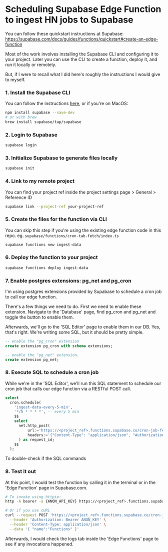 # Scheduling Supabase Edge Function to ingest HN jobs to Supabase


You can follow these quickstart instructions at Supabase: https://supabase.com/docs/guides/functions/quickstart#create-an-edge-function

Most of the work involves installing the Supabase CLI and configuring it to your project. Later you can use the CLI to create a function, deploy it, and run it locally or remotely.

But, if I were to recall what I did here's roughly the instructions I would give to myself.

### 1. Install the Supabase CLI

You can follow the instructions [here](https://supabase.com/docs/guides/cli), or if you're on MacOS:

```bash
npm install supabase --save-dev
# or with brew
brew install supabase/tap/supabase
```

### 2. Login to Supabase
```bash
supabase login
```

### 3. Initialize Supabase to generate files locally
```bash
supabase init
```

### 4. Link to my remote project

You can find your project ref inside the project settings page > General > Reference ID

```bash
supabase link --project-ref your-project-ref
```

### 5. Create the files for the function via CLI

You can skip this step if you're using the existing edge function code in this repo. eg. `supabase/functions/cron-tab-fetch/index.ts`

```bash
supabase functions new ingest-data 
```

### 6. Deploy the function to your project
```bash
supabase functions deploy ingest-data
```

### 7. Enable postgres extensions: pg_net and pg_cron

I'm using postgres extensions provided by Supabase to schedule a cron job to call our edge function.

There's a few things we need to do. First we need to enable these extension. Navigate to the 'Database' page, find pg_cron and pg_net and toggle the button to enable them.

Afterwards, we'll go to the 'SQL Editor' page to enable them in our DB. Yes, that's right. We're writing some SQL, but it should be pretty simple.

```sql
-- enable the "pg_cron" extension
create extension pg_cron with schema extensions;

-- enable the "pg_net" extension.
create extension pg_net;
```


### 8. Execute SQL to schedule a cron job

While we're in the 'SQL Editor', we'll run this SQL statement to schedule our cron job that calls our edge function via a RESTful POST call.

```sql
select
  cron.schedule(
    'ingest-data-every-5-min',
    '*/5 * * * *', -- every 5 min
    $$
    select
      net.http_post(
          url:='https://<project_ref>.functions.supabase.co/cron-job-fetcher',
          headers:='{"Content-Type": "application/json", "Authorization": "Bearer <ANON_API_TOKEN>"}'::jsonb
      ) as request_id;
    $$
  );

```

To double-check if the SQL commands 

### 8. Test it out

At this point, I would test the function by calling it in the terminal or in the 'Edge Function' page in Supabase.com.

```bash
# To invoke using httpie:
http -A bearer -a {ANON_API_KEY} https://<project_ref>.functions.supabase.co/cron-job-fetcher

# Or if you use cURL
curl --request POST 'https://<project_ref>.functions.supabase.co/cron-job-fetcher' \
  --header 'Authorization: Bearer ANON_KEY' \
  --header 'Content-Type: application/json' \
  --data '{ "name":"Functions" }'
```

Afterwards, I would check the logs tab inside the 'Edge Functions' page to see if any invocations happened.


